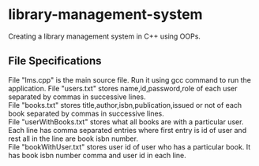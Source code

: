 # library-management-system
Creating a library management system in C++ using OOPs.   
## File Specifications
File "lms.cpp" is the main source file. Run it using gcc command to run the application.
File "users.txt" stores name,id,password,role of each user separated by commas in successive lines.   
File "books.txt" stores title,author,isbn,publication,issued or not of each book separated by commas in successive lines.  
File "userWithBooks.txt" stores what all books are with a particular user. Each line has comma separated entries where first entry is id of user and rest all in the line are book isbn number.  
File "bookWithUser.txt" stores user id of user who has a particular book. It has book isbn number comma and user id in each line.  
